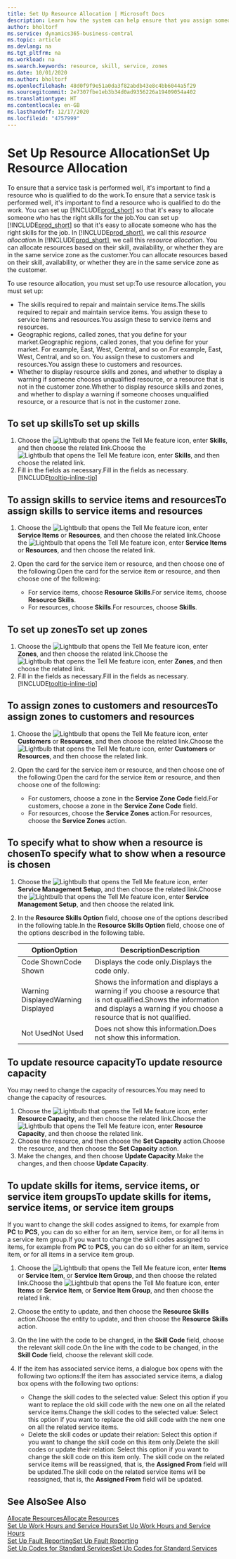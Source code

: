 ```yaml
---
title: Set Up Resource Allocation | Microsoft Docs
description: Learn how the system can help ensure that you assign someone who has the skills required to provide a service.
author: bholtorf
ms.service: dynamics365-business-central
ms.topic: article
ms.devlang: na
ms.tgt_pltfrm: na
ms.workload: na
ms.search.keywords: resource, skill, service, zones
ms.date: 10/01/2020
ms.author: bholtorf
ms.openlocfilehash: 48d0f9f9e51a0da3f82abdb43e8c4bb6044a5f29
ms.sourcegitcommit: 2e7307fbe1eb3b34d0ad9356226a19409054a402
ms.translationtype: HT
ms.contentlocale: en-GB
ms.lasthandoff: 12/17/2020
ms.locfileid: "4757999"
---
```

# <a name="set-up-resource-allocation"></a><span data-ttu-id="6de99-103">Set Up Resource Allocation</span><span class="sxs-lookup"><span data-stu-id="6de99-103">Set Up Resource Allocation</span></span>
<span data-ttu-id="6de99-104">To ensure that a service task is performed well, it's important to find a resource who is qualified to do the work.</span><span class="sxs-lookup"><span data-stu-id="6de99-104">To ensure that a service task is performed well, it's important to find a resource who is qualified to do the work.</span></span> <span data-ttu-id="6de99-105">You can set up [!INCLUDE[prod_short](includes/prod_short.md)] so that it's easy to allocate someone who has the right skills for the job.</span><span class="sxs-lookup"><span data-stu-id="6de99-105">You can set up [!INCLUDE[prod_short](includes/prod_short.md)] so that it's easy to allocate someone who has the right skills for the job.</span></span> <span data-ttu-id="6de99-106">In [!INCLUDE[prod_short](includes/prod_short.md)], we call this _resource allocation_.</span><span class="sxs-lookup"><span data-stu-id="6de99-106">In [!INCLUDE[prod_short](includes/prod_short.md)], we call this _resource allocation_.</span></span> <span data-ttu-id="6de99-107">You can allocate resources based on their skill, availability, or whether they are in the same service zone as the customer.</span><span class="sxs-lookup"><span data-stu-id="6de99-107">You can allocate resources based on their skill, availability, or whether they are in the same service zone as the customer.</span></span> 

<span data-ttu-id="6de99-108">To use resource allocation, you must set up:</span><span class="sxs-lookup"><span data-stu-id="6de99-108">To use resource allocation, you must set up:</span></span>  
  
* <span data-ttu-id="6de99-109">The skills required to repair and maintain service items.</span><span class="sxs-lookup"><span data-stu-id="6de99-109">The skills required to repair and maintain service items.</span></span> <span data-ttu-id="6de99-110">You assign these to service items and resources.</span><span class="sxs-lookup"><span data-stu-id="6de99-110">You assign these to service items and resources.</span></span>  
* <span data-ttu-id="6de99-111">Geographic regions, called zones, that you define for your market.</span><span class="sxs-lookup"><span data-stu-id="6de99-111">Geographic regions, called zones, that you define for your market.</span></span> <span data-ttu-id="6de99-112">For example, East, West, Central, and so on.</span><span class="sxs-lookup"><span data-stu-id="6de99-112">For example, East, West, Central, and so on.</span></span> <span data-ttu-id="6de99-113">You assign these to customers and resources.</span><span class="sxs-lookup"><span data-stu-id="6de99-113">You assign these to customers and resources.</span></span>  
* <span data-ttu-id="6de99-114">Whether to display resource skills and zones, and whether to display a warning if someone chooses unqualified resource, or a resource that is not in the customer zone.</span><span class="sxs-lookup"><span data-stu-id="6de99-114">Whether to display resource skills and zones, and whether to display a warning if someone chooses unqualified resource, or a resource that is not in the customer zone.</span></span>  

## <a name="to-set-up-skills"></a><span data-ttu-id="6de99-115">To set up skills</span><span class="sxs-lookup"><span data-stu-id="6de99-115">To set up skills</span></span>
1. <span data-ttu-id="6de99-116">Choose the ![Lightbulb that opens the Tell Me feature](media/ui-search/search_small.png "Tell me what you want to do") icon, enter **Skills**, and then choose the related link.</span><span class="sxs-lookup"><span data-stu-id="6de99-116">Choose the ![Lightbulb that opens the Tell Me feature](media/ui-search/search_small.png "Tell me what you want to do") icon, enter **Skills**, and then choose the related link.</span></span>  
2. <span data-ttu-id="6de99-117">Fill in the fields as necessary.</span><span class="sxs-lookup"><span data-stu-id="6de99-117">Fill in the fields as necessary.</span></span> [!INCLUDE[tooltip-inline-tip](includes/tooltip-inline-tip_md.md)]  

## <a name="to-assign-skills-to-service-items-and-resources"></a><span data-ttu-id="6de99-118">To assign skills to service items and resources</span><span class="sxs-lookup"><span data-stu-id="6de99-118">To assign skills to service items and resources</span></span>
1. <span data-ttu-id="6de99-119">Choose the ![Lightbulb that opens the Tell Me feature](media/ui-search/search_small.png "Tell me what you want to do") icon, enter **Service Items** or **Resources**, and then choose the related link.</span><span class="sxs-lookup"><span data-stu-id="6de99-119">Choose the ![Lightbulb that opens the Tell Me feature](media/ui-search/search_small.png "Tell me what you want to do") icon, enter **Service Items** or **Resources**, and then choose the related link.</span></span>  
2. <span data-ttu-id="6de99-120">Open the card for the service item or resource, and then choose one of the following:</span><span class="sxs-lookup"><span data-stu-id="6de99-120">Open the card for the service item or resource, and then choose one of the following:</span></span>  
  
    * <span data-ttu-id="6de99-121">For service items, choose **Resource Skills**.</span><span class="sxs-lookup"><span data-stu-id="6de99-121">For service items, choose **Resource Skills**.</span></span>  
    * <span data-ttu-id="6de99-122">For resources, choose **Skills**.</span><span class="sxs-lookup"><span data-stu-id="6de99-122">For resources, choose **Skills**.</span></span>  

## <a name="to-set-up-zones"></a><span data-ttu-id="6de99-123">To set up zones</span><span class="sxs-lookup"><span data-stu-id="6de99-123">To set up zones</span></span>
1. <span data-ttu-id="6de99-124">Choose the ![Lightbulb that opens the Tell Me feature](media/ui-search/search_small.png "Tell me what you want to do") icon, enter **Zones**, and then choose the related link.</span><span class="sxs-lookup"><span data-stu-id="6de99-124">Choose the ![Lightbulb that opens the Tell Me feature](media/ui-search/search_small.png "Tell me what you want to do") icon, enter **Zones**, and then choose the related link.</span></span>  
2. <span data-ttu-id="6de99-125">Fill in the fields as necessary.</span><span class="sxs-lookup"><span data-stu-id="6de99-125">Fill in the fields as necessary.</span></span> [!INCLUDE[tooltip-inline-tip](includes/tooltip-inline-tip_md.md)]  

## <a name="to-assign-zones-to-customers-and-resources"></a><span data-ttu-id="6de99-126">To assign zones to customers and resources</span><span class="sxs-lookup"><span data-stu-id="6de99-126">To assign zones to customers and resources</span></span> 
1. <span data-ttu-id="6de99-127">Choose the ![Lightbulb that opens the Tell Me feature](media/ui-search/search_small.png "Tell me what you want to do") icon, enter **Customers** or **Resources**, and then choose the related link.</span><span class="sxs-lookup"><span data-stu-id="6de99-127">Choose the ![Lightbulb that opens the Tell Me feature](media/ui-search/search_small.png "Tell me what you want to do") icon, enter **Customers** or **Resources**, and then choose the related link.</span></span>  
2. <span data-ttu-id="6de99-128">Open the card for the service item or resource, and then choose one of the following:</span><span class="sxs-lookup"><span data-stu-id="6de99-128">Open the card for the service item or resource, and then choose one of the following:</span></span>  
  
    * <span data-ttu-id="6de99-129">For customers, choose a zone in the **Service Zone Code** field.</span><span class="sxs-lookup"><span data-stu-id="6de99-129">For customers, choose a zone in the **Service Zone Code** field.</span></span>  
    * <span data-ttu-id="6de99-130">For resources, choose the **Service Zones** action.</span><span class="sxs-lookup"><span data-stu-id="6de99-130">For resources, choose the **Service Zones** action.</span></span>  

## <a name="to-specify-what-to-show-when-a-resource-is-chosen"></a><span data-ttu-id="6de99-131">To specify what to show when a resource is chosen</span><span class="sxs-lookup"><span data-stu-id="6de99-131">To specify what to show when a resource is chosen</span></span>
1. <span data-ttu-id="6de99-132">Choose the ![Lightbulb that opens the Tell Me feature](media/ui-search/search_small.png "Tell me what you want to do") icon, enter **Service Management Setup**, and then choose the related link.</span><span class="sxs-lookup"><span data-stu-id="6de99-132">Choose the ![Lightbulb that opens the Tell Me feature](media/ui-search/search_small.png "Tell me what you want to do") icon, enter **Service Management Setup**, and then choose the related link.</span></span> 
2. <span data-ttu-id="6de99-133">In the **Resource Skills Option** field, choose one of the options described in the following table.</span><span class="sxs-lookup"><span data-stu-id="6de99-133">In the **Resource Skills Option** field, choose one of the options described in the following table.</span></span>  
  
    |<span data-ttu-id="6de99-134">**Option**</span><span class="sxs-lookup"><span data-stu-id="6de99-134">**Option**</span></span>|<span data-ttu-id="6de99-135">**Description**</span><span class="sxs-lookup"><span data-stu-id="6de99-135">**Description**</span></span>|  
    |------------|-------------|  
    |<span data-ttu-id="6de99-136">Code Shown</span><span class="sxs-lookup"><span data-stu-id="6de99-136">Code Shown</span></span> | <span data-ttu-id="6de99-137">Displays the code only.</span><span class="sxs-lookup"><span data-stu-id="6de99-137">Displays the code only.</span></span>|  
    |<span data-ttu-id="6de99-138">Warning Displayed</span><span class="sxs-lookup"><span data-stu-id="6de99-138">Warning Displayed</span></span> | <span data-ttu-id="6de99-139">Shows the information and displays a warning if you choose a resource that is not qualified.</span><span class="sxs-lookup"><span data-stu-id="6de99-139">Shows the information and displays a warning if you choose a resource that is not qualified.</span></span>|  
    |<span data-ttu-id="6de99-140">Not Used</span><span class="sxs-lookup"><span data-stu-id="6de99-140">Not Used</span></span> | <span data-ttu-id="6de99-141">Does not show this information.</span><span class="sxs-lookup"><span data-stu-id="6de99-141">Does not show this information.</span></span>|  

## <a name="to-update-resource-capacity"></a><span data-ttu-id="6de99-142">To update resource capacity</span><span class="sxs-lookup"><span data-stu-id="6de99-142">To update resource capacity</span></span>  
<span data-ttu-id="6de99-143">You may need to change the capacity of resources.</span><span class="sxs-lookup"><span data-stu-id="6de99-143">You may need to change the capacity of resources.</span></span>  
  
1. <span data-ttu-id="6de99-144">Choose the ![Lightbulb that opens the Tell Me feature](media/ui-search/search_small.png "Tell me what you want to do") icon, enter **Resource Capacity**, and then choose the related link.</span><span class="sxs-lookup"><span data-stu-id="6de99-144">Choose the ![Lightbulb that opens the Tell Me feature](media/ui-search/search_small.png "Tell me what you want to do") icon, enter **Resource Capacity**, and then choose the related link.</span></span>  
2. <span data-ttu-id="6de99-145">Choose the resource, and then choose the **Set Capacity** action.</span><span class="sxs-lookup"><span data-stu-id="6de99-145">Choose the resource, and then choose the **Set Capacity** action.</span></span>  
3. <span data-ttu-id="6de99-146">Make the changes, and then choose **Update Capacity**.</span><span class="sxs-lookup"><span data-stu-id="6de99-146">Make the changes, and then choose **Update Capacity**.</span></span>  

## <a name="to-update-skills-for-items-service-items-or-service-item-groups"></a><span data-ttu-id="6de99-147">To update skills for items, service items, or service item groups</span><span class="sxs-lookup"><span data-stu-id="6de99-147">To update skills for items, service items, or service item groups</span></span>
<span data-ttu-id="6de99-148">If you want to change the skill codes assigned to items, for example from **PC** to **PCS**, you can do so either for an item, service item, or for all items in a service item group.</span><span class="sxs-lookup"><span data-stu-id="6de99-148">If you want to change the skill codes assigned to items, for example from **PC** to **PCS**, you can do so either for an item, service item, or for all items in a service item group.</span></span>  
  
1. <span data-ttu-id="6de99-149">Choose the ![Lightbulb that opens the Tell Me feature](media/ui-search/search_small.png "Tell me what you want to do") icon, enter **Items** or **Service Item**, or **Service Item Group**, and then choose the related link.</span><span class="sxs-lookup"><span data-stu-id="6de99-149">Choose the ![Lightbulb that opens the Tell Me feature](media/ui-search/search_small.png "Tell me what you want to do") icon, enter **Items** or **Service Item**, or **Service Item Group**, and then choose the related link.</span></span>  
2. <span data-ttu-id="6de99-150">Choose the entity to update, and then choose the **Resource Skills** action.</span><span class="sxs-lookup"><span data-stu-id="6de99-150">Choose the entity to update, and then choose the **Resource Skills** action.</span></span>  
3. <span data-ttu-id="6de99-151">On the line with the code to be changed, in the **Skill Code** field, choose the relevant skill code.</span><span class="sxs-lookup"><span data-stu-id="6de99-151">On the line with the code to be changed, in the **Skill Code** field, choose the relevant skill code.</span></span>  
4.  <span data-ttu-id="6de99-152">If the item has associated service items, a dialogue box opens with the following two options:</span><span class="sxs-lookup"><span data-stu-id="6de99-152">If the item has associated service items, a dialog box opens with the following two options:</span></span>  
  
    * <span data-ttu-id="6de99-153">Change the skill codes to the selected value: Select this option if you want to replace the old skill code with the new one on all the related service items.</span><span class="sxs-lookup"><span data-stu-id="6de99-153">Change the skill codes to the selected value: Select this option if you want to replace the old skill code with the new one on all the related service items.</span></span>  
    * <span data-ttu-id="6de99-154">Delete the skill codes or update their relation: Select this option if you want to change the skill code on this item only.</span><span class="sxs-lookup"><span data-stu-id="6de99-154">Delete the skill codes or update their relation: Select this option if you want to change the skill code on this item only.</span></span> <span data-ttu-id="6de99-155">The skill code on the related service items will be reassigned, that is, the **Assigned From** field will be updated.</span><span class="sxs-lookup"><span data-stu-id="6de99-155">The skill code on the related service items will be reassigned, that is, the **Assigned From** field will be updated.</span></span>  
  
## <a name="see-also"></a><span data-ttu-id="6de99-156">See Also</span><span class="sxs-lookup"><span data-stu-id="6de99-156">See Also</span></span>
[<span data-ttu-id="6de99-157">Allocate Resources</span><span class="sxs-lookup"><span data-stu-id="6de99-157">Allocate Resources</span></span>](service-how-to-allocate-resources.md)  
[<span data-ttu-id="6de99-158">Set Up Work Hours and Service Hours</span><span class="sxs-lookup"><span data-stu-id="6de99-158">Set Up Work Hours and Service Hours</span></span>](service-how-setup-work-service-hours.md)  
[<span data-ttu-id="6de99-159">Set Up Fault Reporting</span><span class="sxs-lookup"><span data-stu-id="6de99-159">Set Up Fault Reporting</span></span>](service-how-setup-fault-reporting.md)  
[<span data-ttu-id="6de99-160">Set Up Codes for Standard Services</span><span class="sxs-lookup"><span data-stu-id="6de99-160">Set Up Codes for Standard Services</span></span>](service-how-setup-service-coding.md)  
 

